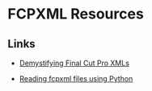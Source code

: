 # FCPXML Resources

## Links

* [Demystifying Final Cut Pro XMLs](http://www.fcp.co/final-cut-pro/tutorials/1912-demystifying-final-cut-pro-xmls-by-philip-hodgetts-and-gregory-clarke)

* [Reading fcpxml files using Python](https://github.com/elusive-ideas/fcpxml_reader)

